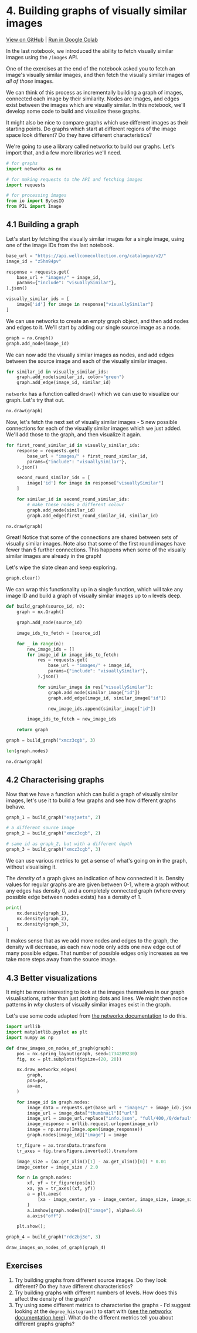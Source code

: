 # 4. Building graphs of visually similar images

[View on GitHub](https://github.com/wellcomecollection/developers.wellcomecollection.org/blob/add-all-id-endpoint/notebooks/04-building-graphs-of-visually-similar-images.ipynb) | [Run in Google Colab](https://colab.research.google.com/github/wellcomecollection/developers.wellcomecollection.org/blob/add-all-id-endpoint/notebooks/04-building-graphs-of-visually-similar-images.ipynb)

In the last notebook, we introduced the ability to fetch visually similar images using the `/images` API.

One of the exercises at the end of the notebook asked you to fetch an image's visually similar images, and then fetch the visually similar images of _all of those_ images.

We can think of this process as incrementally building a graph of images, connected each image by their similarity. Nodes are images, and edges exist between the images which are visually similar. In this notebook, we'll develop some code to build and visualize these graphs.

It might also be nice to compare graphs which use different images as their starting points. Do graphs which start at different regions of the image space look different? Do they have different characteristics?

We're going to use a library called networkx to build our graphs. Let's import that, and a few more libraries we'll need.


```python
# for graphs
import networkx as nx

# for making requests to the API and fetching images
import requests

# for processing images
from io import BytesIO
from PIL import Image
```

## 4.1 Building a graph

Let's start by fetching the visually similar images for a single image, using one of the image IDs from the last notebook.


```python
base_url = "https://api.wellcomecollection.org/catalogue/v2/"
image_id = "z5hm94pv"
```


```python
response = requests.get(
    base_url + "images/" + image_id,
    params={"include": "visuallySimilar"},
).json()

visually_similar_ids = [
    image['id'] for image in response["visuallySimilar"]
]
```

We can use networkx to create an empty graph object, and then add nodes and edges to it. We'll start by adding our single source image as a node.


```python
graph = nx.Graph()
graph.add_node(image_id)
```

We can now add the visually similar images as nodes, and add edges between the source image and each of the visually similar images.


```python
for similar_id in visually_similar_ids:
    graph.add_node(similar_id, color="green")
    graph.add_edge(image_id, similar_id)
```

`networkx` has a function called `draw()` which we can use to visualize our graph. Let's try that out.


```python
nx.draw(graph)
```

Now, let's fetch the next set of visually similar images - 5 new possible connections for each of the visually similar images which we just added. We'll add those to the graph, and then visualize it again.


```python
for first_round_similar_id in visually_similar_ids:
    response = requests.get(
        base_url + "images/" + first_round_similar_id,
        params={"include": "visuallySimilar"},
    ).json()

    second_round_similar_ids = [
        image['id'] for image in response["visuallySimilar"]
    ]

    for similar_id in second_round_similar_ids:
        # make these nodes a different colour
        graph.add_node(similar_id)
        graph.add_edge(first_round_similar_id, similar_id)
```


```python
nx.draw(graph)
```

Great! Notice that some of the connections are shared between sets of visually similar images. Note also that some of the first round images have fewer than 5 further connections. This happens when some of the visually similar images are already in the graph!

Let's wipe the slate clean and keep exploring.


```python
graph.clear()
```

We can wrap this functionality up in a single function, which will take any image ID and build a graph of visually similar images up to `n` levels deep.


```python
def build_graph(source_id, n):
    graph = nx.Graph()

    graph.add_node(source_id)

    image_ids_to_fetch = [source_id]

    for _ in range(n):
        new_image_ids = []
        for image_id in image_ids_to_fetch:
            res = requests.get(
                base_url + "images/" + image_id,
                params={"include": "visuallySimilar"},
            ).json()

            for similar_image in res["visuallySimilar"]:
                graph.add_node(similar_image["id"])
                graph.add_edge(image_id, similar_image["id"])

                new_image_ids.append(similar_image["id"])

        image_ids_to_fetch = new_image_ids

    return graph
```


```python
graph = build_graph("xmcz3cgb", 3)
```


```python
len(graph.nodes)
```


```python
nx.draw(graph)
```

## 4.2 Characterising graphs

Now that we have a function which can build a graph of visually similar images, let's use it to build a few graphs and see how different graphs behave.


```python
graph_1 = build_graph("esyjaets", 2)

# a different source image
graph_2 = build_graph("xmcz3cgb", 2)

# same id as graph_2, but with a different depth
graph_3 = build_graph("xmcz3cgb", 3)
```

We can use various metrics to get a sense of what's going on in the graph, without visualising it.

The _density_ of a graph gives an indication of how connected it is. Density values for regular graphs are are given between 0-1, where a graph without any edges has density 0, and a completely connected graph (where every possible edge between nodes exists) has a density of 1.


```python
print(
    nx.density(graph_1),
    nx.density(graph_2),
    nx.density(graph_3),
)
```

It makes sense that as we add more nodes and edges to the graph, the density will decrease, as each new node only adds one new edge out of many possible edges. That number of possible edges only increases as we take more steps away from the source image.

## 4.3 Better visualizations

It might be more interesting to look at the images themselves in our graph visualisations, rather than just plotting dots and lines. We might then notice patterns in _why_ clusters of visually similar images exist in the graph. 

Let's use some code adapted from [the networkx documentation](https://networkx.org/documentation/stable/auto_examples/drawing/plot_custom_node_icons.html) to do this.


```python
import urllib
import matplotlib.pyplot as plt
import numpy as np

def draw_images_on_nodes_of_graph(graph):
    pos = nx.spring_layout(graph, seed=1734289230)
    fig, ax = plt.subplots(figsize=(20, 20))

    nx.draw_networkx_edges(
        graph,
        pos=pos,
        ax=ax,
    )

    for image_id in graph.nodes:
        image_data = requests.get(base_url + "images/" + image_id).json()
        image_url = image_data["thumbnail"]["url"]
        image_url = image_url.replace("info.json", "full/400,/0/default.jpg")
        image_response = urllib.request.urlopen(image_url)
        image = np.array(Image.open(image_response))
        graph.nodes[image_id]["image"] = image

    tr_figure = ax.transData.transform
    tr_axes = fig.transFigure.inverted().transform

    image_size = (ax.get_xlim()[1] - ax.get_xlim()[0]) * 0.01
    image_center = image_size / 2.0

    for n in graph.nodes:
        xf, yf = tr_figure(pos[n])
        xa, ya = tr_axes((xf, yf))
        a = plt.axes(
            [xa - image_center, ya - image_center, image_size, image_size]
        )
        a.imshow(graph.nodes[n]["image"], alpha=0.6)
        a.axis("off")

    plt.show();
```


```python
graph_4 = build_graph("rdc2bj3e", 3)
```


```python
draw_images_on_nodes_of_graph(graph_4)
```

## Exercises

1. Try building graphs from different source images. Do they look different? Do they have different characteristics?
2. Try building graphs with different numbers of levels. How does this affect the density of the graph?
3. Try using some different metrics to characterise the graphs - I'd suggest looking at the `degree_histogram()` to start with ([see the networkx documentation here](https://networkx.org/documentation/stable/reference/generated/networkx.classes.function.degree_histogram.html#networkx.classes.function.degree_histogram)). What do the different metrics tell you about different graphs graphs? 
